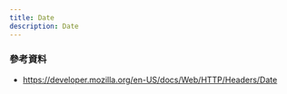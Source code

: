 ```yaml
---
title: Date
description: Date
---
```


<!-- todo-yusheng 主題太小，沒啥好講 -->

### 參考資料
- https://developer.mozilla.org/en-US/docs/Web/HTTP/Headers/Date